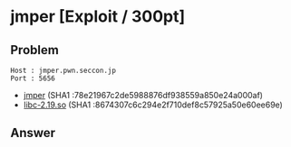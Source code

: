 # jmper [Exploit / 300pt]

## Problem

```plain
Host : jmper.pwn.seccon.jp
Port : 5656
```

* [jmper](https://github.com/AkashiSN/SECCON2016-Online-CTF/blob/master/Exploit/jmper/jmper) (SHA1 :78e21967c2de5988876df938559a850e24a000af)
* [libc-2.19.so](https://github.com/AkashiSN/SECCON2016-Online-CTF/blob/master/Exploit/jmper/libc-2.19.so) (SHA1 :8674307c6c294e2f710def8c57925a50e60ee69e)

## Answer
